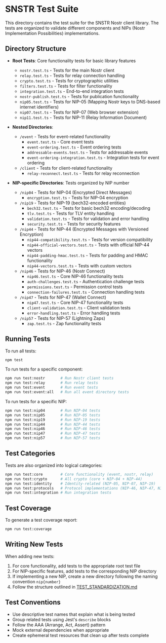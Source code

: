# SNSTR Test Suite

This directory contains the test suite for the SNSTR Nostr client library. The tests are organized to validate different components and NIPs (Nostr Implementation Possibilities) implementations.

## Directory Structure

- **Root Tests**: Core functionality tests for basic library features
  - `nostr.test.ts` - Tests for the main Nostr client
  - `relay.test.ts` - Tests for relay connection handling
  - `crypto.test.ts` - Tests for cryptographic utilities
  - `filters.test.ts` - Tests for filter functionality
  - `integration.test.ts` - End-to-end integration tests
  - `nostr-publish.test.ts` - Tests for publication functionality
  - `nip05.test.ts` - Tests for NIP-05 (Mapping Nostr keys to DNS-based internet identifiers)
  - `nip07.test.ts` - Tests for NIP-07 (Web browser extension)
  - `nip11.test.ts` - Tests for NIP-11 (Relay Information Document)

- **Nested Directories**:
  - `/event` - Tests for event-related functionality
    - `event.test.ts` - Core event tests
    - `event-ordering.test.ts` - Event ordering tests
    - `addressable-events.test.ts` - Tests for addressable events
    - `event-ordering-integration.test.ts` - Integration tests for event ordering
  - `/client` - Tests for client-related functionality
    - `relay-reconnect.test.ts` - Tests for relay reconnection

- **NIP-specific Directories**: Tests organized by NIP number
  - `/nip04` - Tests for NIP-04 (Encrypted Direct Messages)
    - `encryption.test.ts` - Tests for NIP-04 encryption
  - `/nip19` - Tests for NIP-19 (bech32-encoded entities)
    - `bech32.test.ts` - Tests for basic bech32 encoding/decoding
    - `tlv.test.ts` - Tests for TLV entity handling
    - `validation.test.ts` - Tests for validation and error handling
    - `security.test.ts` - Tests for security features
  - `/nip44` - Tests for NIP-44 (Encrypted Messages with Versioned Encryption)
    - `nip44-compatibility.test.ts` - Tests for version compatibility
    - `nip44-official-vectors.test.ts` - Tests with official NIP-44 vectors
    - `nip44-padding-hmac.test.ts` - Tests for padding and HMAC functionality
    - `nip44-vectors.test.ts` - Tests with custom vectors
  - `/nip46` - Tests for NIP-46 (Nostr Connect)
    - `nip46.test.ts` - Core NIP-46 functionality tests
    - `auth-challenges.test.ts` - Authentication challenge tests
    - `permissions.test.ts` - Permission control tests
    - `connection-failures.test.ts` - Connection handling tests
  - `/nip47` - Tests for NIP-47 (Wallet Connect)
    - `nip47.test.ts` - Core NIP-47 functionality tests
    - `client-validation.test.ts` - Client validation tests
    - `error-handling.test.ts` - Error handling tests
  - `/nip57` - Tests for NIP-57 (Lightning Zaps)
    - `zap.test.ts` - Zap functionality tests

## Running Tests

To run all tests:

```bash
npm test
```

To run tests for a specific component:

```bash
npm run test:nostr       # Run Nostr client tests
npm run test:relay       # Run relay tests
npm run test:event       # Run event tests
npm run test:event:all   # Run all event directory tests
```

To run tests for a specific NIP:

```bash
npm run test:nip04       # Run NIP-04 tests
npm run test:nip05       # Run NIP-05 tests
npm run test:nip19       # Run NIP-19 tests
npm run test:nip44       # Run NIP-44 tests
npm run test:nip46       # Run NIP-46 tests
npm run test:nip47       # Run NIP-47 tests
npm run test:nip57       # Run NIP-57 tests
```

## Test Categories

Tests are also organized into logical categories:

```bash
npm run test:core        # Core functionality (event, nostr, relay)
npm run test:crypto      # All crypto (core + NIP-04 + NIP-44)
npm run test:identity    # Identity-related (NIP-05, NIP-07, NIP-19)
npm run test:protocols   # Protocol implementations (NIP-46, NIP-47, NIP-57)
npm run test:integration # Run integration tests
```

## Test Coverage

To generate a test coverage report:

```bash
npm run test:coverage
```

## Writing New Tests

When adding new tests:

1. For core functionality, add tests to the appropriate root test file
2. For NIP-specific features, add tests to the corresponding NIP directory
3. If implementing a new NIP, create a new directory following the naming convention `nip{number}`
4. Follow the structure outlined in [TEST_STANDARDIZATION.md](./TEST_STANDARDIZATION.md)

## Test Conventions

- Use descriptive test names that explain what is being tested
- Group related tests using Jest's `describe` blocks
- Follow the AAA (Arrange, Act, Assert) pattern
- Mock external dependencies when appropriate
- Create ephemeral test resources that clean up after tests complete 